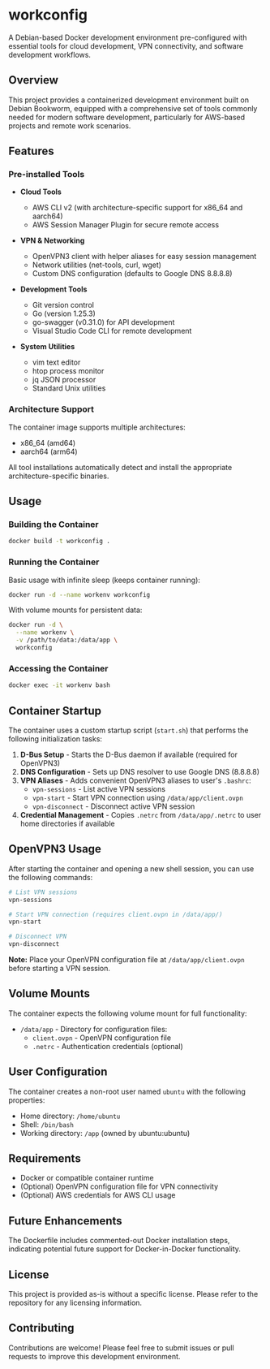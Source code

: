# workconfig

A Debian-based Docker development environment pre-configured with essential tools for cloud development, VPN connectivity, and software development workflows.

## Overview

This project provides a containerized development environment built on Debian Bookworm, equipped with a comprehensive set of tools commonly needed for modern software development, particularly for AWS-based projects and remote work scenarios.

## Features

### Pre-installed Tools

- **Cloud Tools**
  - AWS CLI v2 (with architecture-specific support for x86_64 and aarch64)
  - AWS Session Manager Plugin for secure remote access

- **VPN & Networking**
  - OpenVPN3 client with helper aliases for easy session management
  - Network utilities (net-tools, curl, wget)
  - Custom DNS configuration (defaults to Google DNS 8.8.8.8)

- **Development Tools**
  - Git version control
  - Go (version 1.25.3)
  - go-swagger (v0.31.0) for API development
  - Visual Studio Code CLI for remote development

- **System Utilities**
  - vim text editor
  - htop process monitor
  - jq JSON processor
  - Standard Unix utilities

### Architecture Support

The container image supports multiple architectures:
- x86_64 (amd64)
- aarch64 (arm64)

All tool installations automatically detect and install the appropriate architecture-specific binaries.

## Usage

### Building the Container

```bash
docker build -t workconfig .
```

### Running the Container

Basic usage with infinite sleep (keeps container running):

```bash
docker run -d --name workenv workconfig
```

With volume mounts for persistent data:

```bash
docker run -d \
  --name workenv \
  -v /path/to/data:/data/app \
  workconfig
```

### Accessing the Container

```bash
docker exec -it workenv bash
```

## Container Startup

The container uses a custom startup script (`start.sh`) that performs the following initialization tasks:

1. **D-Bus Setup** - Starts the D-Bus daemon if available (required for OpenVPN3)
2. **DNS Configuration** - Sets up DNS resolver to use Google DNS (8.8.8.8)
3. **VPN Aliases** - Adds convenient OpenVPN3 aliases to user's `.bashrc`:
   - `vpn-sessions` - List active VPN sessions
   - `vpn-start` - Start VPN connection using `/data/app/client.ovpn`
   - `vpn-disconnect` - Disconnect active VPN session
4. **Credential Management** - Copies `.netrc` from `/data/app/.netrc` to user home directories if available

## OpenVPN3 Usage

After starting the container and opening a new shell session, you can use the following commands:

```bash
# List VPN sessions
vpn-sessions

# Start VPN connection (requires client.ovpn in /data/app/)
vpn-start

# Disconnect VPN
vpn-disconnect
```

**Note:** Place your OpenVPN configuration file at `/data/app/client.ovpn` before starting a VPN session.

## Volume Mounts

The container expects the following volume mount for full functionality:

- `/data/app` - Directory for configuration files:
  - `client.ovpn` - OpenVPN configuration file
  - `.netrc` - Authentication credentials (optional)

## User Configuration

The container creates a non-root user named `ubuntu` with the following properties:
- Home directory: `/home/ubuntu`
- Shell: `/bin/bash`
- Working directory: `/app` (owned by ubuntu:ubuntu)

## Requirements

- Docker or compatible container runtime
- (Optional) OpenVPN configuration file for VPN connectivity
- (Optional) AWS credentials for AWS CLI usage

## Future Enhancements

The Dockerfile includes commented-out Docker installation steps, indicating potential future support for Docker-in-Docker functionality.

## License

This project is provided as-is without a specific license. Please refer to the repository for any licensing information.

## Contributing

Contributions are welcome! Please feel free to submit issues or pull requests to improve this development environment.
